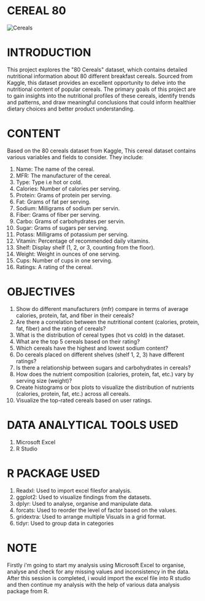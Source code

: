 # CEREAL 80

![Cereals](https://github.com/user-attachments/assets/33b16a8b-4d77-4e1e-902f-a36cc31bc52e)

# INTRODUCTION
This project explores the "80 Cereals" dataset, which contains detailed nutritional information about 80 different breakfast cereals. Sourced from Kaggle, this dataset provides an excellent opportunity to delve into the nutritional content of popular cereals. The primary goals of this project are to gain insights into the nutritional profiles of these cereals, identify trends and patterns, and draw meaningful conclusions that could inform healthier dietary choices and better product understanding.

# CONTENT
Based on the 80 cereals dataset from Kaggle, This cereal dataset contains various variables and fields to consider. They include:
1.  Name: The name of the cereal.
2.  MFR:  The manufacturer of the cereal.
3.  Type: Type i.e hot or cold.
4.  Calories: Number of calories per serving.
5.  Protein: Grams of protein per serving.
6.  Fat: Grams of fat per serving.
7.  Sodium: Milligrams of sodium per servin.
8.  Fiber: Grams of fiber per serving.
9.  Carbo: Grams of carbohydrates per servin.
10. Sugar: Grams of sugars per serving.
11. Potass: Milligrams of potassium per serving.
12. Vitamin: Percentage of recommended daily vitamins.
13. Shelf: Display shelf (1, 2, or 3, counting from the floor).
14. Weight: Weight in ounces of one serving.
15. Cups: Number of cups in one serving.
16. Ratings: A rating of the cereal.

# OBJECTIVES
1.  Show do different manufacturers (mfr) compare in terms of average calories, protein, fat, and fiber in their cereals?
2.  Are there a correlation between the nutritional content (calories, protein, fat, fiber) and the rating of cereals?
3.  What is the distribution of cereal types (hot vs cold) in the dataset.
4.  What are the top 5 cereals based on their rating?
5.  Which cereals have the highest and lowest sodium content?
6.  Do cereals placed on different shelves (shelf 1, 2, 3) have different ratings?
7.  Is there a relationship between sugars and carbohydrates in cereals?
8.  How does the nutrient composition (calories, protein, fat, etc.) vary by serving size (weight)?
9.  Create histograms or box plots to visualize the distribution of nutrients (calories, protein, fat, etc.) across all cereals.
10. Visualize the top-rated cereals based on user ratings.

# DATA ANALYTICAL TOOLS USED
1. Microsoft Excel
2. R Studio

# R PACKAGE USED
1. Readxl: Used to import excel filesfor analysis.
2. ggplot2: Used to visualize findings from the datasets.
3. dplyr: Used to analyse, organise and manipulate data.
4. forcats: Used to reorder the level of factor based on the values.
5. gridextra: Used to arrange multiple Visuals in a grid format.
6. tidyr: Used to group data in categories

# NOTE 
Firstly i'm going to start my analysis using Microsoft Excel to organise, analyse and check for any missing values and inconsistency in the data. After this session is completed, i would import the excel file into R studio and then continue my analysis with the help of various data analysis package from R.
